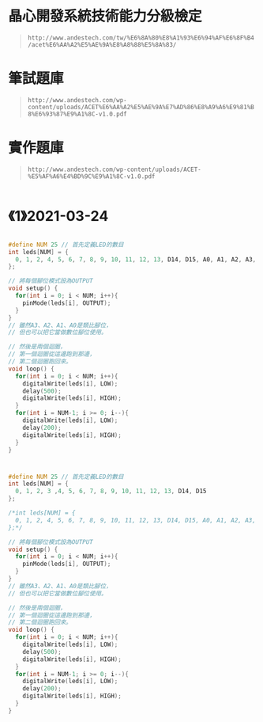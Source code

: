 # 晶心開發系統技術能力分級檢定
> `http://www.andestech.com/tw/%E6%8A%80%E8%A1%93%E6%94%AF%E6%8F%B4/acet%E6%AA%A2%E5%AE%9A%E8%A8%88%E5%8A%83/`
# 筆試題庫
> `http://www.andestech.com/wp-content/uploads/ACET%E6%AA%A2%E5%AE%9A%E7%AD%86%E8%A9%A6%E9%81%B8%E6%93%87%E9%A1%8C-v1.0.pdf ` 
# 實作題庫
> `http://www.andestech.com/wp-content/uploads/ACET-%E5%AF%A6%E4%BD%9C%E9%A1%8C-v1.0.pdf`
```

```
# 《1》2021-03-24
```c

#define NUM 25 // 首先定義LED的數目
int leds[NUM] = {
  0, 1, 2, 4, 5, 6, 7, 8, 9, 10, 11, 12, 13, D14, D15, A0, A1, A2, A3, LED1, LED2, LED3,LED4
};

// 將每個腳位模式設為OUTPUT
void setup() {               
  for(int i = 0; i < NUM; i++){
    pinMode(leds[i], OUTPUT);
  }    
}
// 雖然A3、A2、A1、A0是類比腳位，
// 但也可以把它當做數位腳位使用。

// 然後是兩個迴圈，
// 第一個迴圈從這邊跑到那邊，
// 第二個迴圈跑回來。
void loop() {
  for(int i = 0; i < NUM; i++){
    digitalWrite(leds[i], LOW);
    delay(500);
    digitalWrite(leds[i], HIGH);
  }
  for(int i = NUM-1; i >= 0; i--){
    digitalWrite(leds[i], LOW);
    delay(200);
    digitalWrite(leds[i], HIGH);
  }
}

```
# 
```C
#define NUM 25 // 首先定義LED的數目
int leds[NUM] = {
  0, 1, 2, 3 ,4, 5, 6, 7, 8, 9, 10, 11, 12, 13, D14, D15
};

/*int leds[NUM] = {
  0, 1, 2, 4, 5, 6, 7, 8, 9, 10, 11, 12, 13, D14, D15, A0, A1, A2, A3, LED1, LED2, LED3,LED4
};*/

// 將每個腳位模式設為OUTPUT
void setup() {               
  for(int i = 0; i < NUM; i++){
    pinMode(leds[i], OUTPUT);
  }    
}
// 雖然A3、A2、A1、A0是類比腳位，
// 但也可以把它當做數位腳位使用。

// 然後是兩個迴圈，
// 第一個迴圈從這邊跑到那邊，
// 第二個迴圈跑回來。
void loop() {
  for(int i = 0; i < NUM; i++){
    digitalWrite(leds[i], LOW);
    delay(500);
    digitalWrite(leds[i], HIGH);
  }
  for(int i = NUM-1; i >= 0; i--){
    digitalWrite(leds[i], LOW);
    delay(200);
    digitalWrite(leds[i], HIGH);
  }
}
```
